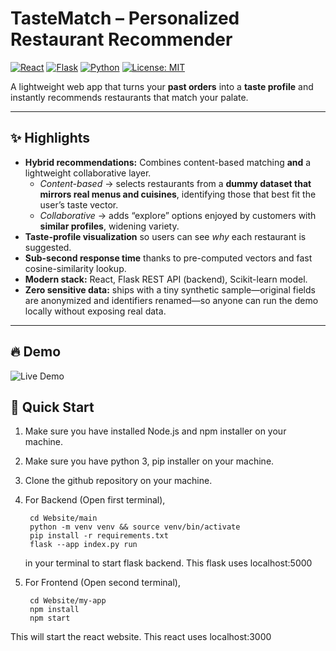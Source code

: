 
# TasteMatch – Personalized Restaurant Recommender
[![React](https://img.shields.io/badge/frontend-react-blue?logo=react)](#)
[![Flask](https://img.shields.io/badge/backend-flask-black?logo=flask)](#)
[![Python](https://img.shields.io/badge/ML-scikit--learn-yellow?logo=python)](#)
[![License: MIT](https://img.shields.io/badge/license-MIT-green)](#)

A lightweight web app that turns your **past orders** into a **taste profile** and instantly recommends restaurants that match your palate.  

---

## ✨ Highlights
- **Hybrid recommendations:** Combines content-based matching **and** a lightweight collaborative layer.  
  - *Content-based* → selects restaurants from a **dummy dataset that mirrors real menus and cuisines**, identifying those that best fit the user’s taste vector.  
  - *Collaborative* → adds “explore” options enjoyed by customers with **similar profiles**, widening variety.  
- **Taste-profile visualization** so users can see *why* each restaurant is suggested.  
- **Sub-second response time** thanks to pre-computed vectors and fast cosine-similarity lookup.  
- **Modern stack:** React, Flask REST API (backend), Scikit-learn model.  
- **Zero sensitive data:** ships with a tiny synthetic sample—original fields are anonymized and identifiers renamed—so anyone can run the demo locally without exposing real data.

---

## 🔥 Demo
<!-- Replace with your own links / GIFs -->
![Live Demo](assets/demo.gif)


## 🚀 Quick Start

1. Make sure you have installed Node.js and npm installer on your machine.

2. Make sure you have python 3, pip installer on your machine.

3. Clone the github repository on your machine.

4. For Backend (Open first terminal), 

        cd Website/main
        python -m venv venv && source venv/bin/activate
        pip install -r requirements.txt
        flask --app index.py run
        
   in your terminal to start flask backend. This flask uses localhost:5000 
   
5. For Frontend (Open second terminal), 
  
        cd Website/my-app
        npm install
        npm start
        
  This will start the react website. This react uses localhost:3000 
  
